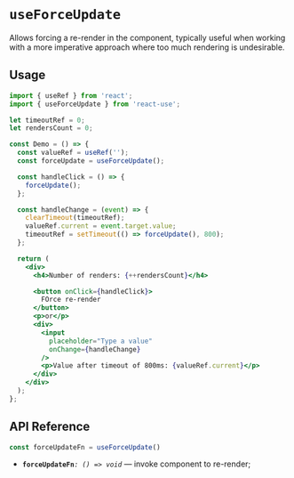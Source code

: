 # `useForceUpdate`

Allows forcing a re-render in the component, typically useful when working with a more imperative approach where too much rendering is undesirable.

## Usage

```jsx
import { useRef } from 'react';
import { useForceUpdate } from 'react-use';

let timeoutRef = 0;
let rendersCount = 0;

const Demo = () => {
  const valueRef = useRef('');
  const forceUpdate = useForceUpdate();

  const handleClick = () => {
    forceUpdate();
  };

  const handleChange = (event) => {
    clearTimeout(timeoutRef);
    valueRef.current = event.target.value;
    timeoutRef = setTimeout(() => forceUpdate(), 800);
  };

  return (
    <div>
      <h4>Number of renders: {++rendersCount}</h4>

      <button onClick={handleClick}>
        FOrce re-render
      </button>
      <p>or</p>
      <div>
        <input
          placeholder="Type a value"
          onChange={handleChange}
        />
        <p>Value after timeout of 800ms: {valueRef.current}</p>
      </div>
    </div>
  );
};
```

## API Reference

```ts
const forceUpdateFn = useForceUpdate()
```

- **`forceUpdateFn`**_`: () => void`_ &mdash; invoke component to re-render;
